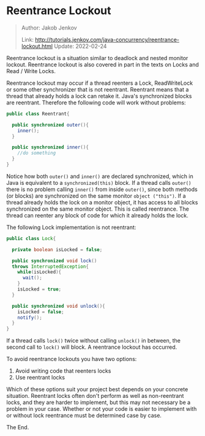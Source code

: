 # Reentrance Lockout

> Author: Jakob Jenkov
>
> Link: http://tutorials.jenkov.com/java-concurrency/reentrance-lockout.html  Update: 2022-02-24

Reentrance lockout is a situation similar to deadlock and nested monitor lockout. Reentrance lockout is also covered in part in the texts on Locks and Read / Write Locks.

Reentrance lockout may occur if a thread reenters a Lock, ReadWriteLock or some other synchronizer that is not reentrant. Reentrant means that a thread that already holds a lock can retake it. Java's synchronized blocks are reentrant. Therefore the following code will work without problems:

```java
public class Reentrant{

  public synchronized outer(){
    inner();
  }

  public synchronized inner(){
    //do something
  }
}
```

Notice how both `outer()` and `inner()` are declared synchronized, which in Java is equivalent to a `synchronized(this)` block. If a thread calls `outer()` there is no problem calling `inner()` from inside `outer()`, since both methods (or blocks) are synchronized on the same monitor `object ("this")`. If a thread already holds the lock on a monitor object, it has access to all blocks synchronized on the same monitor object. This is called reentrance. The thread can reenter any block of code for which it already holds the lock.

The following Lock implementation is not reentrant:

```java
public class Lock{

  private boolean isLocked = false;

  public synchronized void lock()
  throws InterruptedException{
    while(isLocked){
      wait();
    }
    isLocked = true;
  }

  public synchronized void unlock(){
    isLocked = false;
    notify();
  }
}
```

If a thread calls `lock()` twice without calling `unlock()` in between, the second call to `lock()` will block. A reentrance lockout has occurred.

To avoid reentrance lockouts you have two options:

1. Avoid writing code that reenters locks
2. Use reentrant locks

Which of these options suit your project best depends on your concrete situation. Reentrant locks often don't perform as well as non-reentrant locks, and they are harder to implement, but this may not necessary be a problem in your case. Whether or not your code is easier to implement with or without lock reentrance must be determined case by case.

The End.